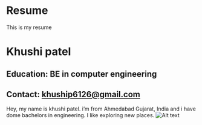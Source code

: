 # Resume
This is my resume 
# Khushi patel
## Education: BE in computer engineering 
## Contact: khuship6126@gmail.com
Hey, my name is khushi patel. i’m from Ahmedabad Gujarat, India and i have dome bachelors in engineering. I like exploring new places.
![Alt text](C:\Users\khushi\Pictures\Telegram\IMG_20230511_165654_668.jpg)

